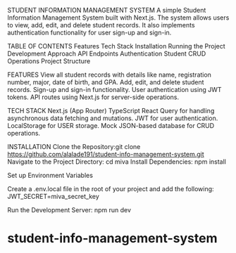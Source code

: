 STUDENT INFORMATION MANAGEMENT SYSTEM
A simple Student Information Management System built with Next.js. The system allows users to view, add, edit, and delete student records. It also implements authentication functionality for user sign-up and sign-in.

TABLE OF CONTENTS
Features
Tech Stack
Installation
Running the Project
Development Approach
API Endpoints
Authentication
Student CRUD Operations
Project Structure

FEATURES
View all student records with details like name, registration number, major, date of birth, and GPA.
Add, edit, and delete student records.
Sign-up and sign-in functionality.
User authentication using JWT tokens.
API routes using Next.js for server-side operations.

TECH STACK
Next.js (App Router)
TypeScript
React Query for handling asynchronous data fetching and mutations.
JWT for user authentication.
LocalStorage for USER storage.
Mock JSON-based database for CRUD operations.

INSTALLATION
Clone the Repository:git clone https://github.com/alalade191/student-info-management-system.git
Navigate to the Project Directory: cd miva
Install Dependencies: npm install

Set up Environment Variables

Create a .env.local file in the root of your project and add the following: JWT_SECRET=miva_secret_key

Run the Development Server: npm run dev

# student-info-management-system
